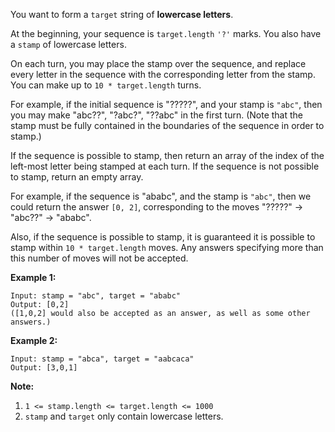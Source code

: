 You want to form a `target` string of **lowercase letters**.

At the beginning, your sequence is `target.length` `'?'` marks.  You also have
a `stamp` of lowercase letters.

On each turn, you may place the stamp over the sequence, and replace every
letter in the sequence with the corresponding letter from the stamp.  You can
make up to `10 * target.length` turns.

For example, if the initial sequence is "?????", and your stamp is `"abc"`,
then you may make "abc??", "?abc?", "??abc" in the first turn.  (Note that the
stamp must be fully contained in the boundaries of the sequence in order to
stamp.)

If the sequence is possible to stamp, then return an array of the index of the
left-most letter being stamped at each turn.  If the sequence is not possible
to stamp, return an empty array.

For example, if the sequence is "ababc", and the stamp is `"abc"`, then we
could return the answer `[0, 2]`, corresponding to the moves "?????" ->
"abc??" -> "ababc".

Also, if the sequence is possible to stamp, it is guaranteed it is possible to
stamp within `10 * target.length` moves.  Any answers specifying more than
this number of moves will not be accepted.



**Example 1:**

    
    
    Input: stamp = "abc", target = "ababc"
    Output: [0,2]
    ([1,0,2] would also be accepted as an answer, as well as some other answers.)
    

**Example 2:**

    
    
    Input: stamp = "abca", target = "aabcaca"
    Output: [3,0,1]
    



**Note:**

  1. `1 <= stamp.length <= target.length <= 1000`
  2. `stamp` and `target` only contain lowercase letters.

